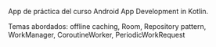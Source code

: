 App de práctica del curso Android App Development in Kotlin.

Temas abordados: offline caching, Room, Repository pattern, WorkManager, CoroutineWorker, PeriodicWorkRequest
